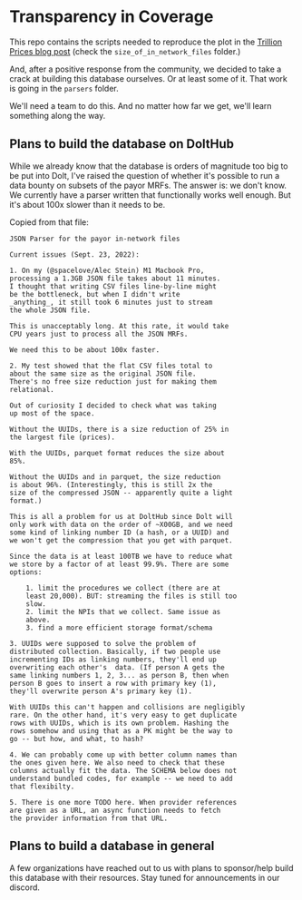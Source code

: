# Transparency in Coverage

This repo contains the scripts needed to reproduce the plot in the [Trillion Prices blog post](https://www.dolthub.com/blog/2022-09-02-a-trillion-prices/) (check the `size_of_in_network_files` folder.)

And, after a positive response from the community, we decided to take a crack at building this database ourselves. Or at least some of it. That work is going in the `parsers` folder.

We'll need a team to do this. And no matter how far we get, we'll learn something along the way.

## Plans to build the database on DoltHub

While we already know that the database is orders of magnitude too big to be put into Dolt, I've raised the question of whether it's possible to run a data bounty on subsets of the payor MRFs. The answer is: we don't know. We currently have a parser written that functionally works well enough. But it's about 100x slower than it needs to be. 

Copied from that file: 

```
JSON Parser for the payor in-network files

Current issues (Sept. 23, 2022):

1. On my (@spacelove/Alec Stein) M1 Macbook Pro, 
processing a 1.3GB JSON file takes about 11 minutes. 
I thought that writing CSV files line-by-line might 
be the bottleneck, but when I didn't write 
_anything_, it still took 6 minutes just to stream 
the whole JSON file.

This is unacceptably long. At this rate, it would take 
CPU years just to process all the JSON MRFs.

We need this to be about 100x faster. 

2. My test showed that the flat CSV files total to 
about the same size as the original JSON file. 
There's no free size reduction just for making them
relational. 

Out of curiosity I decided to check what was taking
up most of the space.

Without the UUIDs, there is a size reduction of 25% in 
the largest file (prices).

With the UUIDs, parquet format reduces the size about 
85%. 

Without the UUIDs and in parquet, the size reduction
is about 96%. (Interestingly, this is still 2x the
size of the compressed JSON -- apparently quite a light
format.)

This is all a problem for us at DoltHub since Dolt will 
only work with data on the order of ~X00GB, and we need
some kind of linking number ID (a hash, or a UUID) and 
we won't get the compression that you get with parquet.

Since the data is at least 100TB we have to reduce what 
we store by a factor of at least 99.9%. There are some
options:

    1. limit the procedures we collect (there are at
    least 20,000). BUT: streaming the files is still too 
    slow.
    2. limit the NPIs that we collect. Same issue as
    above.
    3. find a more efficient storage format/schema

3. UUIDs were supposed to solve the problem of 
distributed collection. Basically, if two people use 
incrementing IDs as linking numbers, they'll end up 
overwriting each other's  data. (If person A gets the 
same linking numbers 1, 2, 3... as person B, then when
person B goes to insert a row with primary key (1), 
they'll overwrite person A's primary key (1).

With UUIDs this can't happen and collisions are negligibly
rare. On the other hand, it's very easy to get duplicate 
rows with UUIDs, which is its own problem. Hashing the 
rows somehow and using that as a PK might be the way to 
go -- but how, and what, to hash?

4. We can probably come up with better column names than
the ones given here. We also need to check that these
columns actually fit the data. The SCHEMA below does not
understand bundled codes, for example -- we need to add
that flexibilty.

5. There is one more TODO here. When provider references
are given as a URL, an async function needs to fetch
the provider information from that URL.
```

## Plans to build a database in general

A few organizations have reached out to us with plans to sponsor/help build this database with their resources. Stay tuned for announcements in our discord.